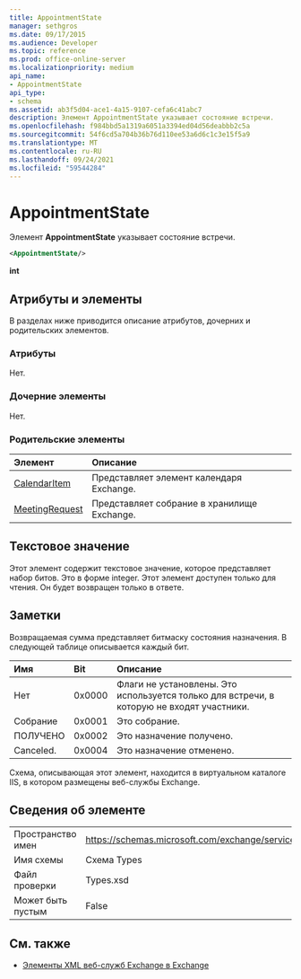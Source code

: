 ```yaml
---
title: AppointmentState
manager: sethgros
ms.date: 09/17/2015
ms.audience: Developer
ms.topic: reference
ms.prod: office-online-server
ms.localizationpriority: medium
api_name:
- AppointmentState
api_type:
- schema
ms.assetid: ab3f5d04-ace1-4a15-9107-cefa6c41abc7
description: Элемент AppointmentState указывает состояние встречи.
ms.openlocfilehash: f984bbd5a1319a6051a3394ed04d56deabbb2c5a
ms.sourcegitcommit: 54f6cd5a704b36b76d110ee53a6d6c1c3e15f5a9
ms.translationtype: MT
ms.contentlocale: ru-RU
ms.lasthandoff: 09/24/2021
ms.locfileid: "59544284"
---
```

# <a name="appointmentstate"></a>AppointmentState

Элемент **AppointmentState** указывает состояние встречи. 
  
```XML
<AppointmentState/>
```

 **int**
## <a name="attributes-and-elements"></a>Атрибуты и элементы

В разделах ниже приводится описание атрибутов, дочерних и родительских элементов.
  
### <a name="attributes"></a>Атрибуты

Нет.
  
### <a name="child-elements"></a>Дочерние элементы

Нет.
  
### <a name="parent-elements"></a>Родительские элементы

|**Элемент**|**Описание**|
|:-----|:-----|
|[CalendarItem](calendaritem.md) <br/> |Представляет элемент календаря Exchange.  <br/> |
|[MeetingRequest](meetingrequest.md) <br/> |Представляет собрание в хранилище Exchange.  <br/> |
   
## <a name="text-value"></a>Текстовое значение

Этот элемент содержит текстовое значение, которое представляет набор битов. Это в форме integer. Этот элемент доступен только для чтения. Он будет возвращен только в ответе.
  
## <a name="remarks"></a>Заметки

Возвращаемая сумма представляет битмаску состояния назначения. В следующей таблице описывается каждый бит.
  
|**Имя**|**Bit**|**Описание**|
|:-----|:-----|:-----|
|Нет  <br/> |0x0000  <br/> |Флаги не установлены. Это используется только для встречи, в которую не входят участники.  <br/> |
|Собрание  <br/> |0x0001  <br/> |Это собрание.  <br/> |
|ПОЛУЧЕНО  <br/> |0x0002  <br/> |Это назначение получено.  <br/> |
|Canceled.  <br/> |0x0004  <br/> |Это назначение отменено.  <br/> |
   
Схема, описывающая этот элемент, находится в виртуальном каталоге IIS, в котором размещены веб-службы Exchange.
  
## <a name="element-information"></a>Сведения об элементе

|||
|:-----|:-----|
|Пространство имен  <br/> |https://schemas.microsoft.com/exchange/services/2006/types  <br/> |
|Имя схемы  <br/> |Схема Types  <br/> |
|Файл проверки  <br/> |Types.xsd  <br/> |
|Может быть пустым  <br/> |False  <br/> |
   
## <a name="see-also"></a>См. также

- [Элементы XML веб-служб Exchange в Exchange](ews-xml-elements-in-exchange.md)

